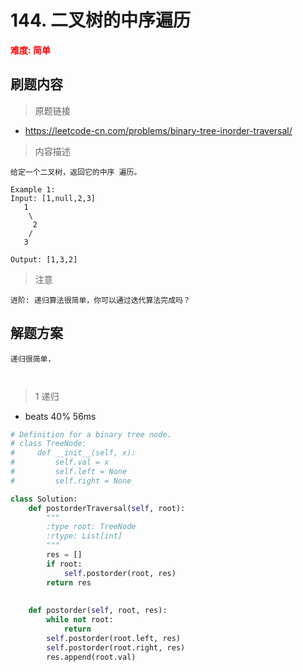 # 144.  二叉树的中序遍历 
**<font color=red>难度: 简单</font>**
## 刷题内容

> 原题链接
* https://leetcode-cn.com/problems/binary-tree-inorder-traversal/

> 内容描述

```
给定一个二叉树，返回它的中序 遍历。

Example 1:
Input: [1,null,2,3]
   1
    \
     2
    /
   3

Output: [1,3,2]
```
> 注意
```
进阶: 递归算法很简单，你可以通过迭代算法完成吗？
```


## 解题方案
``` 
递归很简单，
 


```

> 1 递归
* beats 40%   56ms
```python
# Definition for a binary tree node.
# class TreeNode:
#     def __init__(self, x):
#         self.val = x
#         self.left = None
#         self.right = None

class Solution:
    def postorderTraversal(self, root):
        """
        :type root: TreeNode
        :rtype: List[int]
        """
        res = []
        if root:
            self.postorder(root, res)
        return res
        
        
    def postorder(self, root, res):
        while not root:
            return
        self.postorder(root.left, res)
        self.postorder(root.right, res)
        res.append(root.val) 
```

